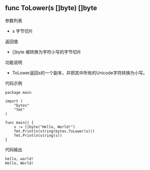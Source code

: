 ## func ToLower(s []byte) []byte

参数列表

- s 字节切片

返回值

- []byte 被转换为字符小写的字节切片

功能说明

- ToLower返回s的一个副本，并把其中所有的Unicode字符转换为小写。

代码示例

	package main

	import (
		"bytes"
		"fmt"
	)

	func main() {
		s := []byte("Hello, World!")
		fmt.Println(string(bytes.ToLower(s)))
		fmt.Println(string(s))
	}

代码输出

	hello, world!
	Hello, World!

